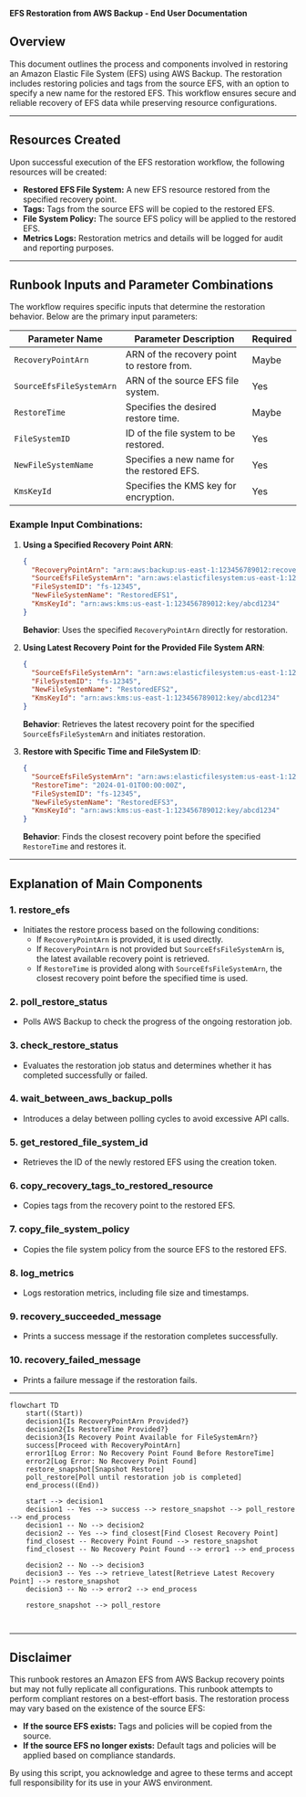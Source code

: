 **EFS Restoration from AWS Backup - End User Documentation**

## Overview
This document outlines the process and components involved in restoring an Amazon Elastic File System (EFS) using AWS Backup. The restoration includes restoring policies and tags from the source EFS, with an option to specify a new name for the restored EFS. This workflow ensures secure and reliable recovery of EFS data while preserving resource configurations.

---

## Resources Created
Upon successful execution of the EFS restoration workflow, the following resources will be created:

- **Restored EFS File System:** A new EFS resource restored from the specified recovery point.
- **Tags:** Tags from the source EFS will be copied to the restored EFS.
- **File System Policy:** The source EFS policy will be applied to the restored EFS.
- **Metrics Logs:** Restoration metrics and details will be logged for audit and reporting purposes.

---

## Runbook Inputs and Parameter Combinations
The workflow requires specific inputs that determine the restoration behavior. Below are the primary input parameters:

| **Parameter Name**          | **Parameter Description**                                           | **Required** |
|-----------------------------|---------------------------------------------------------------------|-----------------------|
| `RecoveryPointArn`          | ARN of the recovery point to restore from.                         | Maybe                   |
| `SourceEfsFileSystemArn`    | ARN of the source EFS file system.                                | Yes                  |
| `RestoreTime`               | Specifies the desired restore time.                               | Maybe                   |
| `FileSystemID`              | ID of the file system to be restored.                            | Yes                  |
| `NewFileSystemName`         | Specifies a new name for the restored EFS.                       | Yes                  |
| `KmsKeyId`                  | Specifies the KMS key for encryption.                           | Yes                  |

### Example Input Combinations:
1. **Using a Specified Recovery Point ARN**:
   ```json
   {
     "RecoveryPointArn": "arn:aws:backup:us-east-1:123456789012:recovery-point/abc123",
     "SourceEfsFileSystemArn": "arn:aws:elasticfilesystem:us-east-1:123456789012:file-system/fs-12345",
     "FileSystemID": "fs-12345",
     "NewFileSystemName": "RestoredEFS1",
     "KmsKeyId": "arn:aws:kms:us-east-1:123456789012:key/abcd1234"
   }
   ```
   **Behavior**: Uses the specified `RecoveryPointArn` directly for restoration.

2. **Using Latest Recovery Point for the Provided File System ARN**:
   ```json
   {
     "SourceEfsFileSystemArn": "arn:aws:elasticfilesystem:us-east-1:123456789012:file-system/fs-12345",
     "FileSystemID": "fs-12345",
     "NewFileSystemName": "RestoredEFS2",
     "KmsKeyId": "arn:aws:kms:us-east-1:123456789012:key/abcd1234"
   }
   ```
   **Behavior**: Retrieves the latest recovery point for the specified `SourceEfsFileSystemArn` and initiates restoration.

3. **Restore with Specific Time and FileSystem ID**:
   ```json
   {
     "SourceEfsFileSystemArn": "arn:aws:elasticfilesystem:us-east-1:123456789012:file-system/fs-12345",
     "RestoreTime": "2024-01-01T00:00:00Z",
     "FileSystemID": "fs-12345",
     "NewFileSystemName": "RestoredEFS3",
     "KmsKeyId": "arn:aws:kms:us-east-1:123456789012:key/abcd1234"
   }
   ```
   **Behavior**: Finds the closest recovery point before the specified `RestoreTime` and restores it.

---

## Explanation of Main Components

### 1. **restore_efs**
   - Initiates the restore process based on the following conditions:
     - If `RecoveryPointArn` is provided, it is used directly.
     - If `RecoveryPointArn` is not provided but `SourceEfsFileSystemArn` is, the latest available recovery point is retrieved.
     - If `RestoreTime` is provided along with `SourceEfsFileSystemArn`, the closest recovery point before the specified time is used.

### 2. **poll_restore_status**
   - Polls AWS Backup to check the progress of the ongoing restoration job.

### 3. **check_restore_status**
   - Evaluates the restoration job status and determines whether it has completed successfully or failed.

### 4. **wait_between_aws_backup_polls**
   - Introduces a delay between polling cycles to avoid excessive API calls.

### 5. **get_restored_file_system_id**
   - Retrieves the ID of the newly restored EFS using the creation token.

### 6. **copy_recovery_tags_to_restored_resource**
   - Copies tags from the recovery point to the restored EFS.

### 7. **copy_file_system_policy**
   - Copies the file system policy from the source EFS to the restored EFS.

### 8. **log_metrics**
   - Logs restoration metrics, including file size and timestamps.

### 9. **recovery_succeeded_message**
   - Prints a success message if the restoration completes successfully.

### 10. **recovery_failed_message**
   - Prints a failure message if the restoration fails.

---
```mermaid
flowchart TD
    start((Start))
    decision1{Is RecoveryPointArn Provided?}
    decision2{Is RestoreTime Provided?}
    decision3{Is Recovery Point Available for FileSystemArn?}
    success[Proceed with RecoveryPointArn]
    error1[Log Error: No Recovery Point Found Before RestoreTime]
    error2[Log Error: No Recovery Point Found]
    restore_snapshot[Snapshot Restore]
    poll_restore[Poll until restoration job is completed]
    end_process((End))

    start --> decision1
    decision1 -- Yes --> success --> restore_snapshot --> poll_restore --> end_process
    decision1 -- No --> decision2
    decision2 -- Yes --> find_closest[Find Closest Recovery Point]
    find_closest -- Recovery Point Found --> restore_snapshot
    find_closest -- No Recovery Point Found --> error1 --> end_process

    decision2 -- No --> decision3
    decision3 -- Yes --> retrieve_latest[Retrieve Latest Recovery Point] --> restore_snapshot
    decision3 -- No --> error2 --> end_process

    restore_snapshot --> poll_restore



```
---
## Disclaimer


This runbook restores an Amazon EFS from AWS Backup recovery points but may not fully replicate all configurations.
This runbook attempts to perform compliant restores on a best-effort basis. The restoration process may vary based on the existence of the source EFS:
- **If the source EFS exists:** Tags and policies will be copied from the source.
- **If the source EFS no longer exists:** Default tags and policies will be applied based on compliance standards.



By using this script, you acknowledge and agree to these terms and accept full responsibility for its use in your AWS environment.

